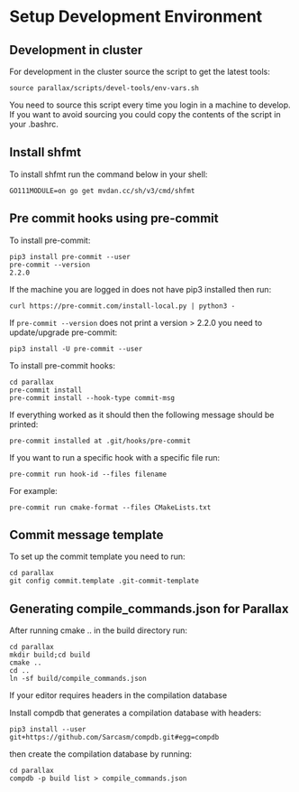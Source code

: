 # Setup Development Environment

## Development in cluster

For development in the cluster source the script to get the latest tools:

	source parallax/scripts/devel-tools/env-vars.sh

You need to source this script every time you login in a machine to develop.
If you want to avoid sourcing you could copy the contents of the script in your .bashrc.

## Install shfmt

To install shfmt run the command below in your shell:

	GO111MODULE=on go get mvdan.cc/sh/v3/cmd/shfmt


## Pre commit hooks using pre-commit

To install pre-commit:

	pip3 install pre-commit --user
	pre-commit --version
	2.2.0

If the machine you are logged in does not have pip3 installed then run:

	curl https://pre-commit.com/install-local.py | python3 -

If `pre-commit --version` does not print a version > 2.2.0 you need to update/upgrade pre-commit:

	pip3 install -U pre-commit --user

To install pre-commit hooks:

	cd parallax
	pre-commit install
    pre-commit install --hook-type commit-msg

If everything worked as it should then the following message should be printed:

    pre-commit installed at .git/hooks/pre-commit

If you want to run a specific hook with a specific file run:

	pre-commit run hook-id --files filename

For example:

	pre-commit run cmake-format --files CMakeLists.txt


## Commit message template

To set up the commit template you need to run:

	cd parallax
	git config commit.template .git-commit-template

## Generating compile_commands.json for Parallax

After running cmake .. in the build directory run:

	cd parallax
	mkdir build;cd build
	cmake ..
	cd ..
	ln -sf build/compile_commands.json

If your editor requires headers in the compilation database

Install compdb that generates a compilation database with headers:

	pip3 install --user git+https://github.com/Sarcasm/compdb.git#egg=compdb

then create the compilation database by running:

	cd parallax
	compdb -p build list > compile_commands.json
